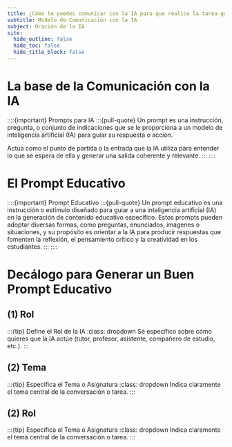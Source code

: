 ```yaml
---
title: ¿Cómo te puedes comunicar con la IA para que realice la tarea que le pides?
subtitle: Modelo de Comunicación con la IA  
subject: Oración de la IA
site:
  hide_outline: false
  hide_toc: false
  hide_title_block: false
---
```

# La base de la Comunicación con la IA

::::{important} Prompts para IA 
:::{pull-quote}
Un prompt es una instrucción, pregunta, o conjunto de indicaciones que se le proporciona a un modelo de inteligencia artificial (IA) para guiar su respuesta o acción. 

Actúa como el punto de partida o la entrada que la IA utiliza para entender lo que se espera de ella y generar una salida coherente y relevante.
:::
::::

# El Prompt Educativo
::::{important} Prompt Educativo
:::{pull-quote}
Un prompt educativo es una instrucción o estímulo diseñado para guiar a una inteligencia artificial (IA) en la generación de contenido educativo específico. Estos prompts pueden adoptar diversas formas, como preguntas, enunciados, imágenes o situaciones, y su propósito es orientar a la IA para producir respuestas que fomenten la reflexión, el pensamiento crítico y la creatividad en los estudiantes.
:::
::::

# Decálogo para Generar un Buen Prompt Educativo

## (1) Rol
:::{tip} Define el Rol de la IA
:class: dropdown
Sé específico sobre cómo quieres que la IA actúe (tutor, profesor, asistente, compañero de estudio, etc.).
:::

## (2) Tema
:::{tip} Especifica el Tema o Asignatura
:class: dropdown
Indica claramente el tema central de la conversación o tarea.
:::

## (2) Rol
:::{tip} Especifica el Tema o Asignatura
:class: dropdown
Indica claramente el tema central de la conversación o tarea.
:::